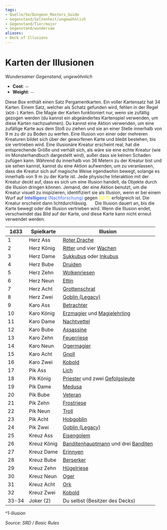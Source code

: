 ```yaml
---
tags:
- Quelle/5e/Dungeon_Masters_Guide
- Gegenstand/Seltenheit/ungewöhnlich
- Gegenstand/Tier/major
- Gegenstand/wundersam
aliases:
- Deck of Illusions
---
```

# Karten der Illusionen
*Wundersamer Gegenstand, ungewöhnlich*  

- **Cost**: ⏤
- **Weight**: ⏤

Diese Box enthält einen Satz Pergamentkarten. Ein voller Kartensatz hat 34 Karten. Einem Satz, welcher als Schatz gefunden
wird, fehlen in der Regel `1W20-1` Karten. Die Magie der Karten funktioniert nur, wenn sie zufällig gezogen werden (du kannst ein abgeändertes Kartenspiel verwenden, um diese Karten nachzuahmen). Du kannst eine Aktion verwenden, um eine zufällige Karte aus dem Stoß zu ziehen und sie an einer Stelle innerhalb von 9 m zu dir zu Boden zu werfen. Eine Illusion von einer oder mehreren Kreaturen bildet sich über der geworfenen Karte und bleibt bestehen, bis sie vertrieben wird. Eine illusionäre Kreatur erscheint real, hat die entsprechende Größe und verhält sich, als wäre sie eine echte Kreatur (wie im Monsterhandbuch dargestellt wird), außer dass sie keinen Schaden zufügen kann. Während du innerhalb von 36 Metern zu der Kreatur bist und sie sehen kannst, kannst du eine Aktion aufwenden, um zu veranlassen, dass die Kreatur sich auf magische Weise irgendwohin bewegt, solange es innerhalb von 9 m zu der Karte ist. Jede physische Interaktion mit der Kreatur deckt auf, dass es sich um eine Illusion handelt, da Objekte durch die Illusion dringen können. Jemand, der eine Aktion benutzt, um die Kreatur visuell zu inspizieren, identifiziert sie als Illusion, wenn er bei einem Wurf auf <font color="royalblue">**Intelligenz** (Nachforschung)</font> gegen <font color="yellow">SG 15</font> erfolgreich ist. Die Kreatur erscheint dann lichtdurchlässig.
$\quad$ Die Illusion dauert an, bis die Karte bewegt oder die Illusion vertrieben wird. Wenn die Illusion endet, verschwindet das Bild auf der Karte, und diese Karte kann nicht erneut verwendet werden.

| 1d33  | Spielkarte  | Illusion                                                                         |
| ----- | ----------- | -------------------------------------------------------------------------------- |
| 1     | Herz Ass    | [Roter Drache](Ausgewachsener%20Roter%20Drache.md)                                      |
| 2     | Herz König  | [Ritter](D&D/05%20-%20Wikipedia/Bestiarium/Q-R/Ritter.md) und vier [Wachen](D&D/05%20-%20Wikipedia/Bestiarium/W-X/Wache.md)              |
| 3     | Herz Dame   | [Sukkubus](Sukkubus.md) oder [Inkubus](Inkubus.md)               |
| 4     | Herz Bube   | [Druiden](Druiden.md)                                                    |
| 5     | Herz Zehn   | [Wolkenriesen](Wolkenriese.md)                                            |
| 6     | Herz Neun   | [Ettin](Ettin.md)                                                         |
| 7     | Herz Acht   | [Grottenschrat](Humanoide/Grottenschrat.md)                                      |
| 8     | Herz Zwei   | [Goblin (Legacy)](Goblin%20(Legacy).md)                                                    |
| 9     | Karo Ass    | [Betrachter](Betrachter.md)                                         |
| 10    | Karo König  | [Erzmagier](Erzmagier.md) und [Magielehrling](Magus.md)      |
| 11    | Karo Dame   | [Nachtvettel](Nachtvettel.md)                                            |
| 12    | Karo Bube   | [Assassine](D&D/05%20-%20Wikipedia/Bestiarium/A-B/Assassine.md)                                              |
| 13    | Karo Zehn   | [Feuerriese](Feuerriese.md)                                               |
| 14    | Karo Neun   | [Ogermagier](Oger.md)                                                     |
| 15    | Karo Acht   | [Gnoll](Humanoide/Gnoll.md)                                                      |
| 16    | Karo Zwei   | [Kobold](Humanoide/Kobold.md)                                                    |
| 17    | Pik Ass     | [Lich](Lich.md)                                                           |
| 18    | Pik König   | [Priester](Priester.md) und zwei [Gefolgsleute](Humanoide/acolyte.md)  |
| 19    | Pik Dame    | [Medusa](Medusa.md)                                               |
| 20    | Pik Bube    | [Veteran](Veteran.md)                                                  |
| 21    | Pik Zehn    | [Frostriese](Frostriese.md)                                              |
| 22    | Pik Neun    | [Troll](Troll.md)                                                         |
| 23    | Pik Acht    | [Hobgoblin](Humanoide/Hobgoblin.md)                                              |
| 24    | Pik Zwei    | [Goblin (Legacy)](Goblin%20(Legacy).md)                                                    |
| 25    | Kreuz Ass   | [Eisengolem](Eisengolem.md)                                           |
| 26    | Kreuz König | [Banditenhauptmann](Banditenhauptmann.md) und drei [Banditen](Bandit.md) |
| 27    | Kreuz Dame  | [Erinnyen](Erinnyen.md)                                                            |
| 28    | Kreuz Bube  | [Berserker](Berserker.md)                                              |
| 29    | Kreuz Zehn  | [Hügelriese](Hügelriese.md)                                               |
| 30    | Kreuz Neun  | [Oger](Oger.md)                                                |
| 31    | Kreuz Acht  | [Ork](Ork.md)                                                          |
| 32    | Kreuz Zwei  | [Kobold](Humanoide/Kobold.md)                                                    |
| 33-34 | Joker (2)   | Du selbst (Besitzer des Decks)                                                   |
^1-illusion

*Source: SRD / Basic Rules*